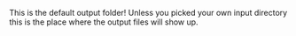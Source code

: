 This is the default output folder! Unless you picked your own input directory this is the place where the output files will show up.
